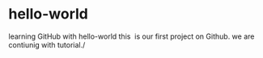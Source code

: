 # hello-world
learning GitHub with hello-world
this  is our first project on Github.
we are contiunig with tutorial./
